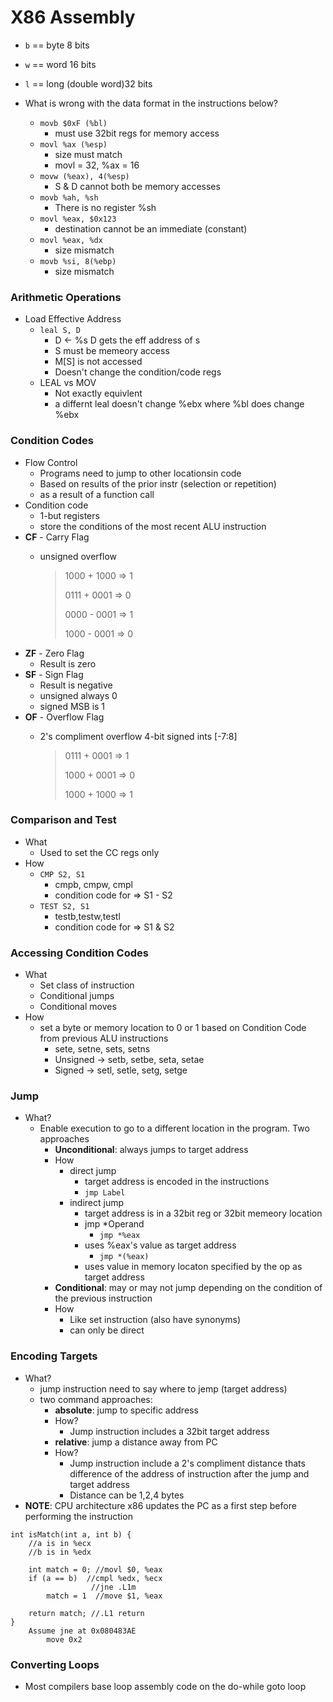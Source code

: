 # X86 Assembly 

* `b` == byte 8 bits
* `w` == word 16 bits
* `l` == long (double word)32 bits

* What is wrong with the data format in the instructions below?
	* `movb $0xF (%bl)`
	 	* must use 32bit regs for memory access
	* `movl %ax (%esp)`
	 	* size must match
	 	* movl = 32, %ax = 16
	* `movw (%eax), 4(%esp)`
	 	* S & D cannot both be memory accesses
	* `movb %ah, %sh`
	 	* There is no register %sh
	* `movl %eax, $0x123`
		* destination cannot be an immediate (constant)
	* `movl %eax, %dx`
	 	* size mismatch
	* `movb %si, 8(%ebp)`
		* size mismatch

###	Arithmetic Operations

* Load Effective Address
	* `leal S, D`
		* D <- %s D gets the eff address of s
		* S must be memeory access
		* M[S] is not accessed
		* Doesn't change the condition/code regs
	* LEAL vs MOV
		* Not exactly equivlent
		* a differnt leal doesn't change %ebx where %bl does change %ebx
	

### Condition Codes

* Flow Control
	* Programs need to jump to other locationsin code
	* Based on results of the prior instr (selection or repetition)
	* as a result of a function call
* Condition code
	* 1-but registers
	* store the conditions of the most recent ALU instruction
* **CF** - Carry Flag
	* unsigned overflow
	
		> 1000 + 1000 => 1
		>
		> 0111 + 0001 => 0
		>
		> 0000 - 0001 => 1
		>
		> 1000 - 0001 => 0
* **ZF** - Zero Flag
	* Result is zero
* **SF** - Sign Flag
	* Result is negative
	* unsigned always 0
	* signed MSB is 1
* **OF** - Overflow Flag
	* 2's compliment overflow 4-bit signed ints [-7:8]
	
		> 0111 + 0001 => 1 
		>
		> 1000 + 0001 => 0 
		>
		> 1000 + 1000 => 1 
	
### Comparison and Test

* What	
	* Used to set the CC regs only
* How 
	* `CMP S2, S1`
		* cmpb, cmpw, cmpl
		* condition code for => S1 - S2
	* `TEST S2, S1`
		* testb,testw,testl
		* condition code for => S1 & S2
		
### Accessing Condition Codes
* What
	* Set class of instruction
	* Conditional jumps
	* Conditional moves
* How
	* set a byte or memory location to 0 or 1 based on Condition Code from previous ALU instructions
		* sete, setne, sets, setns
		* Unsigned -> setb, setbe, seta, setae
		* Signed -> setl, setle, setg, setge
	  
### Jump

* What?
	* Enable execution to go to a different location in the program. Two approaches
		* **Unconditional**: always jumps to target address
		* How
			* direct jump
				* target address is encoded in the instructions
				* `jmp Label`
			* indirect jump
				* target address is in a 32bit reg or 32bit memeory location
				* jmp *Operand
					* `jmp *%eax` 
				* uses %eax's value as target address
					* `jmp *(%eax)`
				* uses value in memory locaton specified by the op as target address
		* **Conditional**: may or may not jump depending on the condition of the previous instruction
		* How
			* Like set instruction (also have synonyms)
			* can only be direct

### Encoding Targets

* What?
	* jump instruction need to say where to jemp (target address)
	* two command approaches:
		* **absolute**: jump to specific address
		* How?
			* Jump instruction includes a 32bit target address
		* **relative**: jump a distance away from PC
		* How?
			* Jump instruction include a 2's compliment distance thats difference of the address of instruction after the jump and target address
			* Distance can be 1,2,4 bytes
* **NOTE**: CPU architecture x86 updates the PC as a first step before performing the instruction

```
int isMatch(int a, int b) {
	//a is in %ecx
	//b is in %edx
	
	int match = 0; //movl $0, %eax
	if (a == b)  //cmpl %edx, %ecx
				  //jne .L1m
		match = 1  //move $1, %eax
				   
	return match; //.L1 return
}
	Assume jne at 0x080483AE
		move 0x2
```
	
### Converting Loops

* Most compilers base loop assembly code on the do-while goto loop